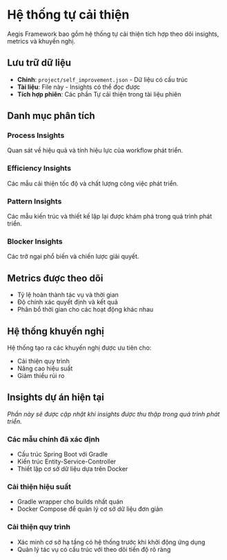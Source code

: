 # Hệ thống tự cải thiện

Aegis Framework bao gồm hệ thống tự cải thiện tích hợp theo dõi insights, metrics và khuyến nghị.

## Lưu trữ dữ liệu
- **Chính**: `project/self_improvement.json` - Dữ liệu có cấu trúc
- **Tài liệu**: File này - Insights có thể đọc được
- **Tích hợp phiên**: Các phần Tự cải thiện trong tài liệu phiên

## Danh mục phân tích

### Process Insights
Quan sát về hiệu quả và tính hiệu lực của workflow phát triển.

### Efficiency Insights  
Các mẫu cải thiện tốc độ và chất lượng công việc phát triển.

### Pattern Insights
Các mẫu kiến trúc và thiết kế lặp lại được khám phá trong quá trình phát triển.

### Blocker Insights
Các trở ngại phổ biến và chiến lược giải quyết.

## Metrics được theo dõi
- Tỷ lệ hoàn thành tác vụ và thời gian
- Độ chính xác quyết định và kết quả
- Phân bổ thời gian cho các hoạt động khác nhau

## Hệ thống khuyến nghị
Hệ thống tạo ra các khuyến nghị được ưu tiên cho:
- Cải thiện quy trình
- Nâng cao hiệu suất
- Giảm thiểu rủi ro

## Insights dự án hiện tại
*Phần này sẽ được cập nhật khi insights được thu thập trong quá trình phát triển.*

### Các mẫu chính đã xác định
- Cấu trúc Spring Boot với Gradle
- Kiến trúc Entity-Service-Controller
- Thiết lập cơ sở dữ liệu dựa trên Docker

### Cải thiện hiệu suất
- Gradle wrapper cho builds nhất quán
- Docker Compose để quản lý cơ sở dữ liệu đơn giản

### Cải thiện quy trình
- Xác minh cơ sở hạ tầng có hệ thống trước khi khởi động ứng dụng
- Quản lý tác vụ có cấu trúc với theo dõi tiến độ rõ ràng 